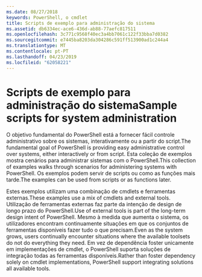 ```yaml
---
ms.date: 08/27/2018
keywords: PowerShell, o cmdlet
title: Scripts de exemplo para administração do sistema
ms.assetid: db6334ec-ace6-436d-ab88-77aefc817511
ms.openlocfilehash: 3c771c9568f40ec3a4bb7061c122f33bba7d0382
ms.sourcegitcommit: e7445ba8203da304286c591ff513900ad1c244a4
ms.translationtype: MT
ms.contentlocale: pt-PT
ms.lasthandoff: 04/23/2019
ms.locfileid: "62058221"
---
```

# <a name="sample-scripts-for-system-administration"></a><span data-ttu-id="8505d-103">Scripts de exemplo para administração do sistema</span><span class="sxs-lookup"><span data-stu-id="8505d-103">Sample scripts for system administration</span></span>

<span data-ttu-id="8505d-104">O objetivo fundamental do PowerShell está a fornecer fácil controle administrativo sobre os sistemas, interativamente ou a partir do script.</span><span class="sxs-lookup"><span data-stu-id="8505d-104">The fundamental goal of PowerShell is providing easy administrative control over systems, either interactively or from script.</span></span> <span data-ttu-id="8505d-105">Esta coleção de exemplos mostra cenários para administrar sistemas com o PowerShell.</span><span class="sxs-lookup"><span data-stu-id="8505d-105">This collection of examples walks through scenarios for administering systems with PowerShell.</span></span> <span data-ttu-id="8505d-106">Os exemplos podem servir de scripts ou como as funções mais tarde.</span><span class="sxs-lookup"><span data-stu-id="8505d-106">The examples can be used from scripts or as functions later.</span></span>

<span data-ttu-id="8505d-107">Estes exemplos utilizam uma combinação de cmdlets e ferramentas externas.</span><span class="sxs-lookup"><span data-stu-id="8505d-107">These examples use a mix of cmdlets and external tools.</span></span> <span data-ttu-id="8505d-108">Utilização de ferramentas externas faz parte da intenção de design de longo prazo do PowerShell.</span><span class="sxs-lookup"><span data-stu-id="8505d-108">Use of external tools is part of the long-term design intent of PowerShell.</span></span> <span data-ttu-id="8505d-109">Mesmo à medida que aumenta o sistema, os utilizadores encontram continuamente situações em que os conjuntos de ferramentas disponíveis fazer tudo o que precisam.</span><span class="sxs-lookup"><span data-stu-id="8505d-109">Even as the system grows, users continually encounter situations where the available toolsets do not do everything they need.</span></span> <span data-ttu-id="8505d-110">Em vez de dependência foster unicamente em implementações de cmdlet, o PowerShell suporta soluções de integração todas as ferramentas disponíveis.</span><span class="sxs-lookup"><span data-stu-id="8505d-110">Rather than foster dependency solely on cmdlet implementations, PowerShell support integrating solutions all available tools.</span></span>